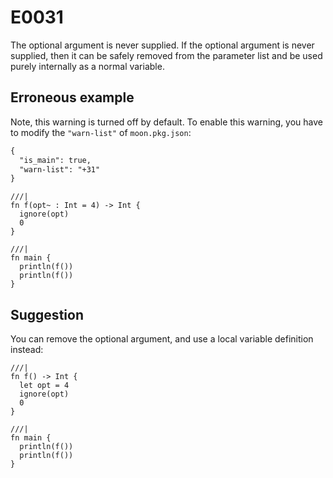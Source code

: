 # E0031

The optional argument is never supplied. If the optional argument is never
supplied, then it can be safely removed from the parameter list and be used
purely internally as a normal variable.

## Erroneous example

Note, this warning is turned off by default. To enable this warning, you have to
modify the `"warn-list"` of `moon.pkg.json`:

```default
{
  "is_main": true,
  "warn-list": "+31"
}
```

```moonbit
///|
fn f(opt~ : Int = 4) -> Int {
  ignore(opt)
  0
}

///|
fn main {
  println(f())
  println(f())
}
```

## Suggestion

You can remove the optional argument, and use a local variable definition
instead:

```moonbit
///|
fn f() -> Int {
  let opt = 4
  ignore(opt)
  0
}

///|
fn main {
  println(f())
  println(f())
}
```

